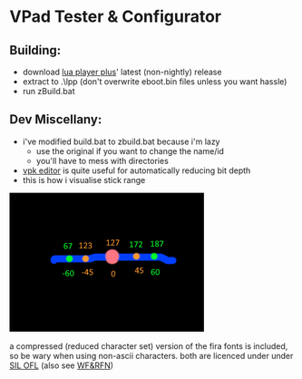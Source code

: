 # VPad Tester & Configurator

## Building:

* download [lua player plus](https://github.com/Rinnegatamante/lpp-vita/releases/)' latest (non-nightly) release
* extract to .\lpp (don't overwrite eboot.bin files unless you want hassle)
* run zBuild.bat

## Dev Miscellany:

* i've modified build.bat to zbuild.bat because i'm lazy
	* use the original if you want to change the name/id
	* you'll have to mess with directories
* [vpk editor](https://qberty.com/ps-vita-vpk-editor/) is quite useful for automatically reducing bit depth
* this is how i visualise stick range

![max range logic](./img/max-logic-pic.png)

a compressed (reduced character set) version of the fira fonts is included, so be wary when using non-ascii characters. both are licenced under under [SIL OFL](https://scripts.sil.org/cms/scripts/page.php?site_id=nrsi&id=OFL) (also see [WF&RFN](https://scripts.sil.org/cms/scripts/page.php?item_id=OFL_web_fonts_and_RFNs))
